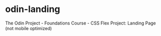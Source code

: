 # odin-landing
The Odin Project - Foundations Course - CSS Flex Project: Landing Page
(not mobile optimized)
